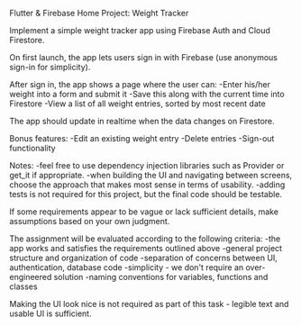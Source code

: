 Flutter & Firebase Home Project: Weight Tracker

Implement a simple weight tracker app using Firebase Auth and Cloud Firestore.

On first launch, the app lets users sign in with Firebase (use anonymous sign-in for simplicity).

After sign in, the app shows a page where the user can:
-Enter his/her weight into a form and submit it
-Save this along with the current time into Firestore
-View a list of all weight entries, sorted by most recent date

The app should update in realtime when the data changes on Firestore.

Bonus features:
-Edit an existing weight entry
-Delete entries
-Sign-out functionality

Notes:
-feel free to use dependency injection libraries such as Provider or get_it if appropriate.
-when building the UI and navigating between screens, choose the approach that makes most sense in terms of usability.
-adding tests is not required for this project, but the final code should be testable.

If some requirements appear to be vague or lack sufficient details, make assumptions based on your own judgment.

The assignment will be evaluated according to the following criteria:
-the app works and satisfies the requirements outlined above
-general project structure and organization of code
-separation of concerns between UI, authentication, database code
-simplicity - we don't require an over-engineered solution
-naming conventions for variables, functions and classes

Making the UI look nice is not required as part of this task - legible text and usable UI is sufficient.